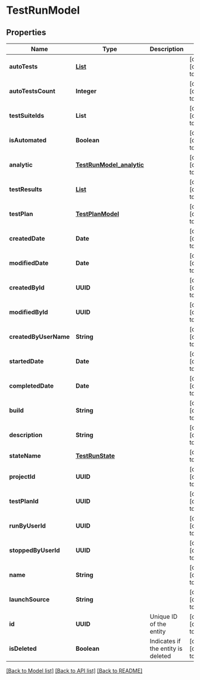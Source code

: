 # TestRunModel
## Properties

| Name | Type | Description | Notes |
|------------ | ------------- | ------------- | -------------|
| **autoTests** | [**List**](AutoTestModel.md) |  | [optional] [default to null] |
| **autoTestsCount** | **Integer** |  | [optional] [default to null] |
| **testSuiteIds** | **List** |  | [optional] [default to null] |
| **isAutomated** | **Boolean** |  | [optional] [default to null] |
| **analytic** | [**TestRunModel_analytic**](TestRunModel_analytic.md) |  | [optional] [default to null] |
| **testResults** | [**List**](TestResultModel.md) |  | [optional] [default to null] |
| **testPlan** | [**TestPlanModel**](TestPlanModel.md) |  | [optional] [default to null] |
| **createdDate** | **Date** |  | [optional] [default to null] |
| **modifiedDate** | **Date** |  | [optional] [default to null] |
| **createdById** | **UUID** |  | [optional] [default to null] |
| **modifiedById** | **UUID** |  | [optional] [default to null] |
| **createdByUserName** | **String** |  | [optional] [default to null] |
| **startedDate** | **Date** |  | [optional] [default to null] |
| **completedDate** | **Date** |  | [optional] [default to null] |
| **build** | **String** |  | [optional] [default to null] |
| **description** | **String** |  | [optional] [default to null] |
| **stateName** | [**TestRunState**](TestRunState.md) |  | [default to null] |
| **projectId** | **UUID** |  | [optional] [default to null] |
| **testPlanId** | **UUID** |  | [optional] [default to null] |
| **runByUserId** | **UUID** |  | [optional] [default to null] |
| **stoppedByUserId** | **UUID** |  | [optional] [default to null] |
| **name** | **String** |  | [optional] [default to null] |
| **launchSource** | **String** |  | [optional] [default to null] |
| **id** | **UUID** | Unique ID of the entity | [optional] [default to null] |
| **isDeleted** | **Boolean** | Indicates if the entity is deleted | [optional] [default to null] |

[[Back to Model list]](../README.md#documentation-for-models) [[Back to API list]](../README.md#documentation-for-api-endpoints) [[Back to README]](../README.md)

